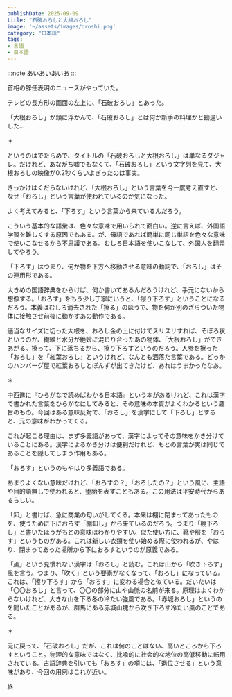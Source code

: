 ```yaml
---
publishDate: 2025-09-09
title: "石破おろしと大根おろし"
image: '~/assets/images/oroshi.png'
category: "日本語"
tags:
- 言語
- 日本語
---
```


:::note
あいあいあいあ
:::



首相の辞任表明のニュースがやっていた。

テレビの長方形の画面の左上に、「石破おろし」とあった。

「大根おろし」が頭に浮かんで、「石破おろし」とは何か新手の料理かと勘違いした…

＊

というのはでたらめで、タイトルの「石破おろしと大根おろし」は単なるダジャレ。だけれど、あながち嘘でもなくて、「石破おろし」という文字列を見て、大根おろしの映像が0.2秒くらいよぎったのは事実。

きっかけはくだらないけれど、「大根おろし」という言葉を今一度考え直すと、なぜ「おろし」という言葉が使われているのか気になった。

よく考えてみると、「下ろす」という言葉から来ているんだろう。

こういう基本的な語彙は、色々な意味で用いられて面白い。逆に言えば、外国語学習を難しくする原因でもある。が、母語であれば簡単に同じ単語を色々な意味で使いこなせるから不思議である。むしろ日本語を使いこなして、外国人を翻弄してやろう。

「下ろす」はつまり、何か物を下方へ移動させる意味の動詞で、「おろし」はその連用形である。

大きめの国語辞典をひらけば、何か書いてあるんだろうけれど、手元にないから想像する。「おろす」をもう少し丁寧にいうと、「擦り下ろす」ということになるだろう。本義はむしろ消去された「擦る」のほうで、物を何か別のざらついた物体に接触させ前後に動かすあの動作である。

適当なサイズに切った大根を、おろし金の上に付けてスリスリすれば、そぼろ状というのか、繊維と水分が絶妙に混じり合ったあの物体、「大根おろし」ができあがる。擦って、下に落ちるから、擦り下ろすというのだろう。人参を擦った「おろし」を「紅葉おろし」というけれど、なんとも洒落た言葉である。どっかのハンバーグ屋で紅葉おろしとぽんずが出てきたけど、あれはうまかったなあ。

＊

中西進に『ひらがなで読めばわかる日本語』という本があるけれど、これは漢字で書かれた言葉をひらがなにしてみると、その意味の本質がよくわかるという趣旨のもの。今回はある意味反対で、「おろし」を漢字にして「下ろし」とすると、元の意味がわかってくる。

これが起こる理由は、まず多義語があって、漢字によってその意味をかき分けていることにある。漢字によるかき分けは便利だけれど、もとの言葉が実は同じであることを隠してしまう作用もある。

「おろす」というのもやはり多義語である。

あまりよくない意味だけれど、「おろすの？」「おろしたの？」という風に、主語や目的語無しで使われると、堕胎を表すこともある。この用法は平安時代からあるらしい。

「卸」と書けば、急に商業の匂いがしてくる。本来は棚に閉まってあったものを、使うために下におろす「棚卸し」から来ているのだろう。つまり「棚下ろし」と書いたほうがもとの意味はわかりやすい。似た使い方に、靴や服を「おろす」というものがある。これは新しい衣類を使い始める際に使われるが、やはり、閉まってあった場所から下におろすというのが原義である。

「颪」という見慣れない漢字は「おろし」と読む。これは山から「吹き下ろす」風を言う。つまり、「吹く」という要素がなくなって、「おろし」になっている。これは、「擦り下ろす」から「おろす」に変わる場合と似ている。だいたいは「〇〇おろし」と言って、〇〇の部分に山や山脈の名前が来る。原理はよくわからないけれど、大きな山を下る冬の冷たい強風である。「赤城おろし」というのを聞いたことがあるが、群馬にある赤城山塊から吹き下ろす冷たい風のことである。

＊

元に戻って、「石破おろし」だが、これは何のことはない、高いところから下ろすということ。物理的な意味ではなく、比喩的に社会的な地位の高低移動に転用されている。古語辞典を引いても「おろす」の項には、「退位させる」という意味があり、今回の用例はこれが近い。

終
